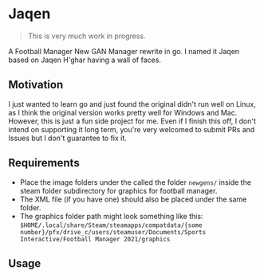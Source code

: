 # Jaqen

> This is very much work in progress.

A Football Manager New GAN Manager rewrite in go. I named it Jaqen based on Jaqen H'ghar having a wall of faces.

## Motivation

I just wanted to learn go and just found the original didn't run well on Linux, as I think the original version works pretty well for Windows and Mac. However, this is just a fun side project for me. Even if I finish this off, I don't intend on supporting it long term, you're very welcomed to submit PRs and Issues but I don't guarantee to fix it.

## Requirements

- Place the image folders under the called the folder `newgens/` inside the steam folder subdirectory for graphics for football manager.
- The XML file (if you have one) should also be placed under the same folder.
- The graphics folder path might look something like this: `$HOME/.local/share/Steam/steamapps/compatdata/{some number}/pfx/drive_c/users/steamuser/Documents/Sports Interactive/Football Manager 2021/graphics`

## Usage
